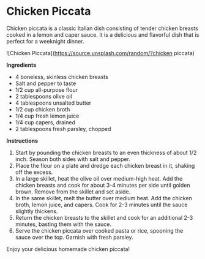 # Chicken Piccata
Chicken piccata is a classic Italian dish consisting of tender chicken breasts cooked in a lemon and caper sauce. It is a delicious and flavorful dish that is perfect for a weeknight dinner.

![Chicken Piccata](https://source.unsplash.com/random/?chicken piccata)

**Ingredients**
- 4 boneless, skinless chicken breasts
- Salt and pepper to taste
- 1/2 cup all-purpose flour
- 2 tablespoons olive oil
- 4 tablespoons unsalted butter
- 1/2 cup chicken broth
- 1/4 cup fresh lemon juice
- 1/4 cup capers, drained
- 2 tablespoons fresh parsley, chopped

**Instructions**
1. Start by pounding the chicken breasts to an even thickness of about 1/2 inch. Season both sides with salt and pepper.
2. Place the flour on a plate and dredge each chicken breast in it, shaking off the excess.
3. In a large skillet, heat the olive oil over medium-high heat. Add the chicken breasts and cook for about 3-4 minutes per side until golden brown. Remove from the skillet and set aside.
4. In the same skillet, melt the butter over medium heat. Add the chicken broth, lemon juice, and capers. Cook for 2-3 minutes until the sauce slightly thickens.
5. Return the chicken breasts to the skillet and cook for an additional 2-3 minutes, basting them with the sauce.
6. Serve the chicken piccata over cooked pasta or rice, spooning the sauce over the top. Garnish with fresh parsley.

Enjoy your delicious homemade chicken piccata!